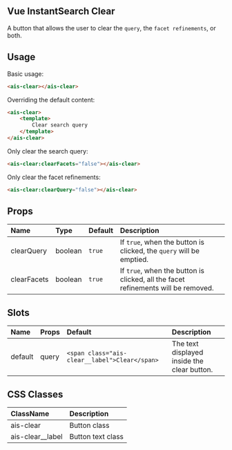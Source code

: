 Vue InstantSearch Clear
---

A button that allows the user to clear the `query`, the `facet refinements`, or both.

## Usage

Basic usage:

```html
<ais-clear></ais-clear>
```

Overriding the default content:

```html
<ais-clear>
	<template>
		Clear search query
	</template>
</ais-clear>
```

Only clear the search query:

```html
<ais-clear:clearFacets="false"></ais-clear>
```

Only clear the facet refinements:

```html
<ais-clear:clearQuery="false"></ais-clear>
```

## Props

| Name        | Type    | Default | Description                                                                       |
|:------------|:--------|:--------|:----------------------------------------------------------------------------------|
| clearQuery  | boolean | `true`  | If `true`, when the button is clicked, the `query` will be emptied.               |
| clearFacets | boolean | `true`  | If `true`, when the button is clicked, all the facet refinements will be removed. |

## Slots

| Name    | Props | Default                                       | Description                                 |
|:--------|:------|:----------------------------------------------|:--------------------------------------------|
| default | query | `<span class="ais-clear__label">Clear</span>` | The text displayed inside the clear button. |

## CSS Classes

| ClassName        | Description       |
|:-----------------|:------------------|
| ais-clear        | Button class      |
| ais-clear__label | Button text class |
